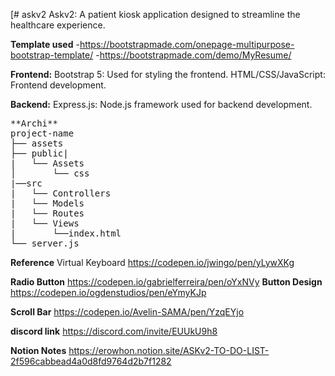 [# askv2
Askv2: A patient kiosk application designed to streamline the healthcare experience.



**Template used** 
-https://bootstrapmade.com/onepage-multipurpose-bootstrap-template/
-https://bootstrapmade.com/demo/MyResume/


**Frontend:**
Bootstrap 5: Used for styling the frontend.
HTML/CSS/JavaScript: Frontend development.

**Backend:**
Express.js: Node.js framework used for backend development.
<pre>
**Archi**
project-name
├── assets
├── public|   
|   └── Assets
│       └── css
|──src
|   └── Controllers
|   └── Models
|   └── Routes
|   └── Views
|       └──index.html
└── server.js
</pre>
**Reference**
Virtual Keyboard
https://codepen.io/jwingo/pen/yLywXKg

**Radio Button** 
https://codepen.io/gabrielferreira/pen/oYxNVy
**Button Design**
https://codepen.io/ogdenstudios/pen/eYmyKJp

**Scroll Bar**
https://codepen.io/Avelin-SAMA/pen/YzqEYjo

**discord link**
https://discord.com/invite/EUUkU9h8

**Notion Notes**
https://erowhon.notion.site/ASKv2-TO-DO-LIST-2f596cabbead4a0d8fd9764d2b7f1282
